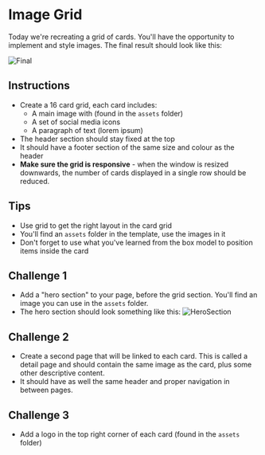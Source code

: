 # Image Grid

Today we're recreating a grid of cards. You'll have the opportunity to implement and style images. The final result should look like this:

![Final](images/image-grid-result.png)

## Instructions

- Create a 16 card grid, each card includes:
  - A main image with (found in the `assets` folder)
  - A set of social media icons
  - A paragraph of text (lorem ipsum)
- The header section should stay fixed at the top
- It should have a footer section of the same size and colour as the header
- **Make sure the grid is responsive** - when the window is resized downwards, the number of cards displayed in a single row should be reduced.
 
## Tips

- Use grid to get the right layout in the card grid
- You'll find an `assets` folder in the template, use the images in it
- Don't forget to use what you've learned from the box model to position items inside the card

## Challenge 1

- Add a "hero section" to your page, before the grid section. You'll find an image you can use in the `assets` folder.
- The hero section should look something like this:
![HeroSection](images/hero-page-result.png)

## Challenge 2

- Create a second page that will be linked to each card. This is called a detail page
and should contain the same image as the card, plus some other descriptive content.
- It should have as well the same header and proper navigation in between pages.

## Challenge 3

- Add a logo in the top right corner of each card (found in the `assets` folder)
